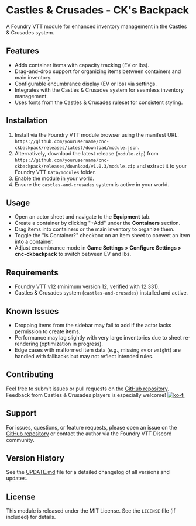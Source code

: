 # Castles & Crusades - CK's Backpack

A Foundry VTT module for enhanced inventory management in the Castles & Crusades system.

## Features
- Adds container items with capacity tracking (EV or lbs).
- Drag-and-drop support for organizing items between containers and main inventory.
- Configurable encumbrance display (EV or lbs) via settings.
- Integrates with the Castles & Crusades system for seamless inventory management.
- Uses fonts from the Castles & Crusades ruleset for consistent styling.

## Installation
1. Install via the Foundry VTT module browser using the manifest URL: `https://github.com/yourusername/cnc-ckbackpack/releases/latest/download/module.json`.
2. Alternatively, download the latest release (`module.zip`) from `https://github.com/yourusername/cnc-ckbackpack/releases/download/v1.0.3/module.zip` and extract it to your Foundry VTT `Data/modules` folder.
3. Enable the module in your world.
4. Ensure the `castles-and-crusades` system is active in your world.

## Usage
- Open an actor sheet and navigate to the **Equipment** tab.
- Create a container by clicking "+Add" under the **Containers** section.
- Drag items into containers or the main inventory to organize them.
- Toggle the "Is Container?" checkbox on an item sheet to convert an item into a container.
- Adjust encumbrance mode in **Game Settings > Configure Settings > cnc-ckbackpack** to switch between EV and lbs.

## Requirements
- Foundry VTT v12 (minimum version 12, verified with 12.331).
- Castles & Crusades system (`castles-and-crusades`) installed and active.

## Known Issues
- Dropping items from the sidebar may fail to add if the actor lacks permission to create items.
- Performance may lag slightly with very large inventories due to sheet re-rendering (optimization in progress).
- Edge cases with malformed item data (e.g., missing `ev` or `weight`) are handled with fallbacks but may not reflect intended rules.

## Contributing
Feel free to submit issues or pull requests on the [GitHub repository](https://github.com/yourusername/cnc-ckbackpack). Feedback from Castles & Crusades players is especially welcome! 
[![ko-fi](https://ko-fi.com/img/githubbutton_sm.svg)](https://ko-fi.com/G2G71CMBSL)

## Support
For issues, questions, or feature requests, please open an issue on the [GitHub repository](https://github.com/yourusername/cnc-ckbackpack/issues) or contact the author via the Foundry VTT Discord community.

## Version History
See the [UPDATE.md](UPDATE.md) file for a detailed changelog of all versions and updates.

## License
This module is released under the MIT License. See the `LICENSE` file (if included) for details.